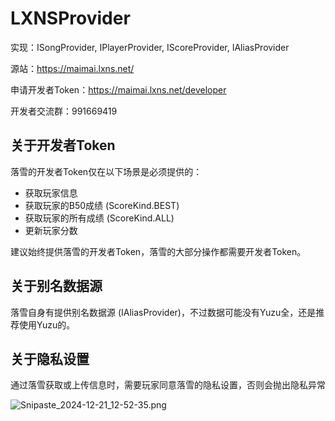 # LXNSProvider

实现：ISongProvider, IPlayerProvider, IScoreProvider, IAliasProvider

源站：https://maimai.lxns.net/

申请开发者Token：https://maimai.lxns.net/developer

开发者交流群：991669419

## 关于开发者Token

落雪的开发者Token仅在以下场景是必须提供的：

- 获取玩家信息
- 获取玩家的B50成绩 (ScoreKind.BEST)
- 获取玩家的所有成绩 (ScoreKind.ALL)
- 更新玩家分数

建议始终提供落雪的开发者Token，落雪的大部分操作都需要开发者Token。

## 关于别名数据源

落雪自身有提供别名数据源 (IAliasProvider)，不过数据可能没有Yuzu全，还是推荐使用Yuzu的。

## 关于隐私设置

通过落雪获取或上传信息时，需要玩家同意落雪的隐私设置，否则会抛出隐私异常

![Snipaste_2024-12-21_12-52-35.png](https://s2.loli.net/2024/12/21/EcjIO8eDuWvQotB.png)